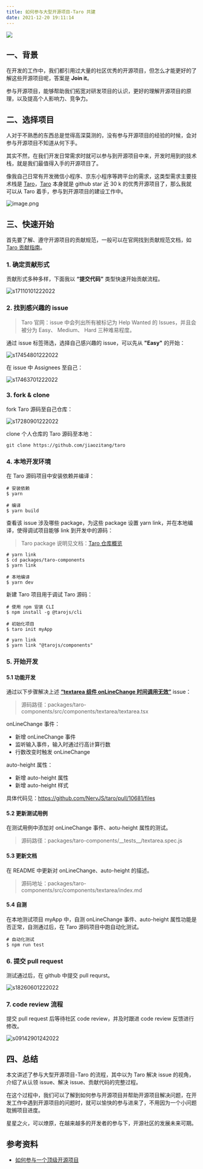 ```yaml
---
title: 如何参与大型开源项目-Taro 共建
date: 2021-12-20 19:11:14
---
```


![](https://img12.360buyimg.com/ling/jfs/t1/96463/39/20942/268881/61ee05a4Eadf9afcb/cbcda37e2be5aae0.jpg)

## 一、背景

在开发的工作中，我们都引用过大量的社区优秀的开源项目，但怎么才能更好的了解这些开源项目呢，答案是 **Join it**。

参与开源项目，能够帮助我们拓宽对研发项目的认识，更好的理解开源项目的原理，以及提高个人影响力、竞争力。

## 二、选择项目

人对于不熟悉的东西总是觉得高深莫测的，没有参与开源项目的经验的时候，会对参与开源项目不知道从何下手。

其实不然，在我们开发日常需求时就可以参与到开源项目中来，开发时用到的技术栈，就是我们最值得入手的开源项目了。

像我自己日常有开发微信小程序、京东小程序等跨平台的需求，这类型需求主要技术栈是 [Taro](https://github.com/NervJS/taro)，[Taro](https://github.com/NervJS/taro) 本身就是 github star 近 30 k 的优秀开源项目了，那么我就可以从 Taro 着手，参与到开源项目的建设工作中。

![image.png](https://p9-juejin.byteimg.com/tos-cn-i-k3u1fbpfcp/8a28ef429b4047ea838208d14143f1f5~tplv-k3u1fbpfcp-watermark.image?)

## 三、快速开始

首先要了解、遵守开源项目的贡献规范，一般可以在官网找到贡献规范文档，如 [Taro 贡献指南](https://taro-docs.jd.com/taro/docs/CONTRIBUTING)。

### 1. 确定贡献形式

贡献形式多种多样，下面我以 **“提交代码”** 类型快速开始贡献流程。

![s17110101222022](https://p3-juejin.byteimg.com/tos-cn-i-k3u1fbpfcp/b01d363357f24181835ac08d43196231~tplv-k3u1fbpfcp-zoom-1.image)

### 2. 找到感兴趣的 issue

> Taro 官网：issue 中会列出所有被标记为 Help Wanted 的 Issues，并且会被分为 Easy、 Medium、 Hard 三种难易程度。

通过 issue 标签筛选，选择自己感兴趣的 issue，可以先从 **"Easy"** 的开始：

![s17454801222022](https://p3-juejin.byteimg.com/tos-cn-i-k3u1fbpfcp/70b054166ff542e7be25584fde5f6de8~tplv-k3u1fbpfcp-zoom-1.image)

在 issue 中 Assignees 至自己：

![s17463701222022](https://p3-juejin.byteimg.com/tos-cn-i-k3u1fbpfcp/0f1b088680d34783ac2712106b77cf4e~tplv-k3u1fbpfcp-zoom-1.image)

### 3. fork & clone

fork Taro 源码至自己仓库：

![s17280901222022](https://p3-juejin.byteimg.com/tos-cn-i-k3u1fbpfcp/7d23dd5050964d1ea3aa0b2f75c1d0c9~tplv-k3u1fbpfcp-zoom-1.image)

clone 个人仓库的 Taro 源码至本地：

```
git clone https://github.com/jiaozitang/taro
```

### 4. 本地开发环境

在 Taro 源码项目中安装依赖并编译：

```
# 安装依赖
$ yarn

# 编译
$ yarn build
```

查看该 issue 涉及哪些 package，为这些 package 设置 yarn link，并在本地编译，使得调试项目能够 link 到开发中的源码：

> Taro package 说明见文档：[Taro 仓库概览](https://taro-docs.jd.com/taro/docs/codebase-overview)

```
# yarn link
$ cd packages/taro-components
$ yarn link

# 本地编译
$ yarn dev
```

新建 Taro 项目用于调试 Taro 源码：

```
# 使用 npm 安装 CLI
$ npm install -g @tarojs/cli

# 初始化项目
$ taro init myApp

# yarn link
$ yarn link "@tarojs/components"
```

### 5. 开始开发

#### 5.1 功能开发

通过以下步骤解决上述 **[“textarea 组件 onLineChange 时间调用无效”](https://github.com/NervJS/taro/issues/8003)** issue：

> 源码路径：packages/taro-components/src/components/textarea/textarea.tsx

onLineChange 事件：

- 新增 onLineChange 事件
- 监听输入事件，输入时通过行高计算行数
- 行数改变时触发 onLineChange

auto-height 属性：

- 新增 auto-height 属性
- 新增 auto-height 样式

具体代码见：https://github.com/NervJS/taro/pull/10681/files

#### 5.2 更新测试用例

在测试用例中添加对 onLineChange 事件、aotu-height 属性的测试。

> 源码路径：packages/taro-components/\_\_tests\_\_/textarea.spec.js

#### 5.3 更新文档

在 README 中更新对 onLineChange、auto-height 的描述。

> 源码地址：packages/taro-components/src/components/textarea/index.md

#### 5.4 自测

在本地测试项目 myApp 中，自测 onLineChange 事件、auto-height 属性功能是否正常，自测通过后，在 Taro 源码项目中跑自动化测试。

```
# 自动化测试
$ npm run test
```

### 6. 提交 pull request

测试通过后，在 github 中提交 pull requrst。

![s18260601222022](https://p3-juejin.byteimg.com/tos-cn-i-k3u1fbpfcp/711361ce7a3b4e8bb21920c717693e6e~tplv-k3u1fbpfcp-zoom-1.image)

### 7. code review 流程

提交 pull request 后等待社区 code review，并及时跟进 code review 反馈进行修改。

![s09142901242022](https://p3-juejin.byteimg.com/tos-cn-i-k3u1fbpfcp/3ddab0a662824ad78e63b9ee2232d7c3~tplv-k3u1fbpfcp-zoom-1.image)

## 四、总结

本文讲述了参与大型开源项目-Taro 的流程，其中以为 Taro 解决 issue 的视角，介绍了从认领 issue、解决 issue、贡献代码的完整过程。

在这个过程中，我们可以了解到如何参与开源项目并帮助开源项目解决问题，在开发工作中遇到开源项目的问题时，就可以愉快的参与进来了，不用因为一个小问题耽搁项目进度。

星星之火，可以燎原，在越来越多的开发者的参与下，开源社区的发展未来可期。

## 参考资料

- [如何参与一个顶级开源项目](https://juejin.cn/post/6844903918749614087)
